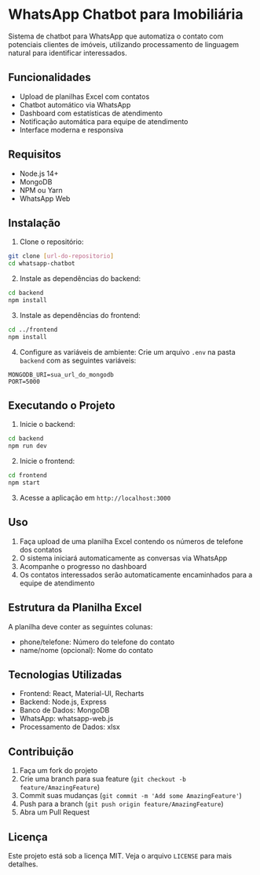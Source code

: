 # WhatsApp Chatbot para Imobiliária

Sistema de chatbot para WhatsApp que automatiza o contato com potenciais clientes de imóveis, utilizando processamento de linguagem natural para identificar interessados.

## Funcionalidades

- Upload de planilhas Excel com contatos
- Chatbot automático via WhatsApp
- Dashboard com estatísticas de atendimento
- Notificação automática para equipe de atendimento
- Interface moderna e responsiva

## Requisitos

- Node.js 14+
- MongoDB
- NPM ou Yarn
- WhatsApp Web

## Instalação

1. Clone o repositório:
```bash
git clone [url-do-repositorio]
cd whatsapp-chatbot
```

2. Instale as dependências do backend:
```bash
cd backend
npm install
```

3. Instale as dependências do frontend:
```bash
cd ../frontend
npm install
```

4. Configure as variáveis de ambiente:
Crie um arquivo `.env` na pasta `backend` com as seguintes variáveis:
```
MONGODB_URI=sua_url_do_mongodb
PORT=5000
```

## Executando o Projeto

1. Inicie o backend:
```bash
cd backend
npm run dev
```

2. Inicie o frontend:
```bash
cd frontend
npm start
```

3. Acesse a aplicação em `http://localhost:3000`

## Uso

1. Faça upload de uma planilha Excel contendo os números de telefone dos contatos
2. O sistema iniciará automaticamente as conversas via WhatsApp
3. Acompanhe o progresso no dashboard
4. Os contatos interessados serão automaticamente encaminhados para a equipe de atendimento

## Estrutura da Planilha Excel

A planilha deve conter as seguintes colunas:
- phone/telefone: Número do telefone do contato
- name/nome (opcional): Nome do contato

## Tecnologias Utilizadas

- Frontend: React, Material-UI, Recharts
- Backend: Node.js, Express
- Banco de Dados: MongoDB
- WhatsApp: whatsapp-web.js
- Processamento de Dados: xlsx

## Contribuição

1. Faça um fork do projeto
2. Crie uma branch para sua feature (`git checkout -b feature/AmazingFeature`)
3. Commit suas mudanças (`git commit -m 'Add some AmazingFeature'`)
4. Push para a branch (`git push origin feature/AmazingFeature`)
5. Abra um Pull Request

## Licença

Este projeto está sob a licença MIT. Veja o arquivo `LICENSE` para mais detalhes. 